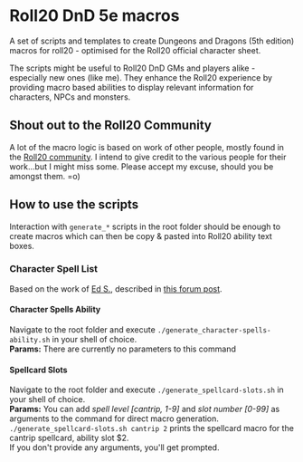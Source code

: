 # Roll20 DnD 5e macros
A set of scripts and templates to create Dungeons and Dragons (5th edition) macros for roll20 - optimised for the Roll20 official character sheet.  

The scripts might be useful to Roll20 DnD GMs and players alike - especially new ones (like me). They enhance the Roll20 experience by providing macro based abilities to display relevant information for characters, NPCs and monsters.

## Shout out to the Roll20 Community
A lot of the macro logic is based on work of other people, mostly found in the [Roll20 community](https://app.roll20.net/forum/). I intend to give credit to the various people for their work...but I might miss some. Please accept my excuse, should you be amongst them. =o)

## How to use the scripts
Interaction with `generate_*` scripts in the root folder should be enough to create macros which can then be copy & pasted into Roll20 ability text boxes.

### Character Spell List
Based on the work of [Ed S.](https://app.roll20.net/users/772714), described in [this forum post](https://app.roll20.net/forum/permalink/5629364/).

#### Character Spells Ability
Navigate to the root folder and execute `./generate_character-spells-ability.sh` in your shell of choice.  
**Params:** There are currently no parameters to this command

#### Spellcard Slots
Navigate to the root folder and execute `./generate_spellcard-slots.sh` in your shell of choice.  
**Params:** You can add _spell level [cantrip, 1-9]_ and _slot number [0-99]_ as arguments to the command for direct macro generation.  
`./generate_spellcard-slots.sh cantrip 2` prints the spellcard macro for the cantrip spellcard, ability slot $2.  
If you don't provide any arguments, you'll get prompted.